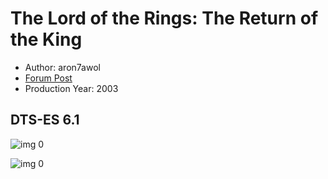 # The Lord of the Rings: The Return of the King

* Author: aron7awol
* [Forum Post](https://www.avsforum.com/threads/bass-eq-for-filtered-movies.2995212/post-56761004)
* Production Year: 2003

## DTS-ES 6.1

![img 0](https://i.imgur.com/GgEoJlf.jpg)

![img 0](https://i.imgur.com/U8i9C0w.png)

